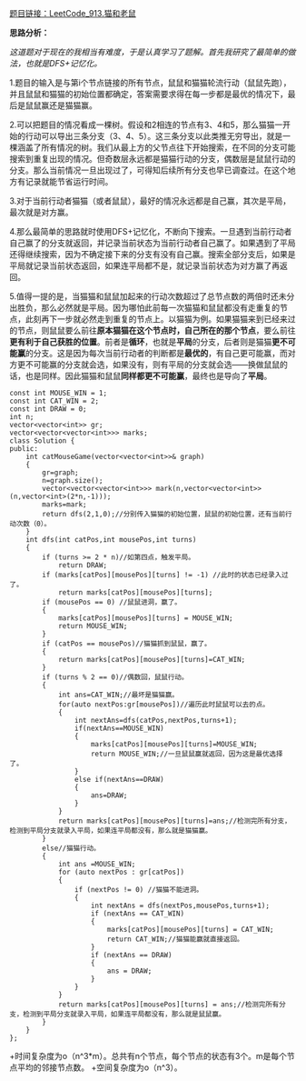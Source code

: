 [题目链接：LeetCode_913.猫和老鼠](https://leetcode-cn.com/problems/cat-and-mouse/solution/)

**思路分析：**

_这道题对于现在的我相当有难度，于是认真学习了题解。首先我研究了最简单的做法，也就是DFS+记忆化。_

1.题目的输入是与第i个节点链接的所有节点，鼠鼠和猫猫轮流行动（鼠鼠先跑），并且鼠鼠和猫猫的初始位置都确定，答案需要求得在每一步都是最优的情况下，最后是鼠鼠赢还是猫猫赢。

2.可以把题目的情况看成一棵树。假设和2相连的节点有3、4和5，那么猫猫一开始的行动可以导出三条分支（3、4、5）。这三条分支以此类推无穷导出，就是一棵涵盖了所有情况的树。我们从最上方的父节点往下开始搜索，在不同的分支可能搜索到重复出现的情况。但奇数层永远都是猫猫行动的分支，偶数层是鼠鼠行动的分支。那么当前情况一旦出现过了，可得知后续所有分支也早已调查过。在这个地方有记录就能节省运行时间。

3.对于当前行动者猫猫（或者鼠鼠），最好的情况永远都是自己赢，其次是平局，最次就是对方赢。

4.那么最简单的思路就时使用DFS+记忆化，不断向下搜索。一旦遇到当前行动者自己赢了的分支就返回，并记录当前状态为当前行动者自己赢了。如果遇到了平局还得继续搜索，因为不确定接下来的分支有没有自己赢。搜索全部分支后，如果是平局就记录当前状态返回，如果连平局都不是，就记录当前状态为对方赢了再返回。

5.值得一提的是，当猫猫和鼠鼠加起来的行动次数超过了总节点数的两倍时还未分出胜负，那么必然就是平局。因为哪怕此前每一次猫猫和鼠鼠都没有走重复的节点，此刻再下一步就必然走到重复的节点上。以猫猫为例。如果猫猫来到已经来过的节点，则鼠鼠要么前往**原本猫猫在这个节点时，自己所在的那个节点**，要么前往**更有利于自己获胜的位置**。前者是**循环**，也就是**平局**的分支，后者则是猫猫**更不可能赢**的分支。这是因为每次当前行动者的判断都是**最优的**，有自己更可能赢，而对方更不可能赢的分支就会选，如果没有，则有平局的分支就会选——换做鼠鼠的话，也是同样。因此猫猫和鼠鼠**同样都更不可能赢**，最终也是导向了**平局**。

```
const int MOUSE_WIN = 1;
const int CAT_WIN = 2;
const int DRAW = 0;
int n;
vector<vector<int>> gr;
vector<vector<vector<int>>> marks;
class Solution {
public:
    int catMouseGame(vector<vector<int>>& graph) 
    {   
        gr=graph;
        n=graph.size(); 
        vector<vector<vector<int>>> mark(n,vector<vector<int>>(n,vector<int>(2*n,-1)));
        marks=mark;
        return dfs(2,1,0);//分别传入猫猫的初始位置，鼠鼠的初始位置，还有当前行动次数（0）。
    }
    int dfs(int catPos,int mousePos,int turns)
    {
        if (turns >= 2 * n)//如第四点，触发平局。
            return DRAW;
        if (marks[catPos][mousePos][turns] != -1) //此时的状态已经录入过了。
            return marks[catPos][mousePos][turns];
        if (mousePos == 0) //鼠鼠进洞，赢了。
        { 
            marks[catPos][mousePos][turns] = MOUSE_WIN;
            return MOUSE_WIN;
        }  
        if (catPos == mousePos)//猫猫抓到鼠鼠，赢了。
        {
            return marks[catPos][mousePos][turns]=CAT_WIN;
        } 
        if (turns % 2 == 0)//偶数回，鼠鼠行动。
        { 
            int ans=CAT_WIN;//最坏是猫猫赢。
            for(auto nextPos:gr[mousePos])//遍历此时鼠鼠可以去的点。
            {   
                int nextAns=dfs(catPos,nextPos,turns+1);
                if(nextAns==MOUSE_WIN)
                {
                    marks[catPos][mousePos][turns]=MOUSE_WIN; 
                    return MOUSE_WIN;//一旦鼠鼠赢就返回，因为这是最优选择了。
                }
                else if(nextAns==DRAW)
                {
                    ans=DRAW;
                }
            }
            return marks[catPos][mousePos][turns]=ans;//检测完所有分支，检测到平局分支就录入平局，如果连平局都没有，那么就是猫猫赢。
        }
        else//猫猫行动。
        {
            int ans =MOUSE_WIN;
            for (auto nextPos : gr[catPos]) 
            {
                if (nextPos != 0) //猫猫不能进洞。
                {
                    int nextAns = dfs(nextPos,mousePos,turns+1);
                    if (nextAns == CAT_WIN) 
                    {
                        marks[catPos][mousePos][turns] = CAT_WIN;
                        return CAT_WIN;//猫猫能赢就直接返回。
                    }
                    if (nextAns == DRAW) 
                    {
                        ans = DRAW;
                    }
                }
            }
            return marks[catPos][mousePos][turns] = ans;//检测完所有分支，检测到平局分支就录入平局，如果连平局都没有，那么就是鼠鼠赢。
        }
    }
};
```
+时间复杂度为o（n^3*m）。总共有n个节点，每个节点的状态有3个。m是每个节点平均的邻接节点数。
+空间复杂度为o（n^3）。

